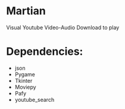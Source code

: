 # Martian
Visual Youtube Video-Audio Download to play

# Dependencies:
- json
- Pygame
- Tkinter
- Moviepy
- Pafy
- youtube_search
